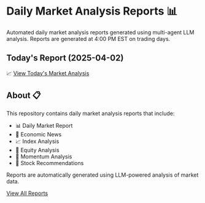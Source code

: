 # Daily Market Analysis Reports 📊

Automated daily market analysis reports generated using multi-agent LLM analysis.
Reports are generated at 4:00 PM EST on trading days.

## Today's Report (2025-04-02)
📈 [View Today's Market Analysis](./reports/market_report_2025-04-02.md)

## About 📋
This repository contains daily market analysis reports that include:
- 📊 Daily Market Report
- 📰 Economic News
- 📈 Index Analysis
- 💼 Equity Analysis
- 🚀 Momentum Analysis
- 🎯 Stock Recommendations

Reports are automatically generated using LLM-powered analysis of market data.

[View All Reports](./reports)
